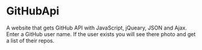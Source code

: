 # GitHubApi
A website that gets GitHub API with JavaScript, jQueary, JSON and Ajax. Enter a GitHub user name. If the user exists you will see there photo and get a list of their repos.
